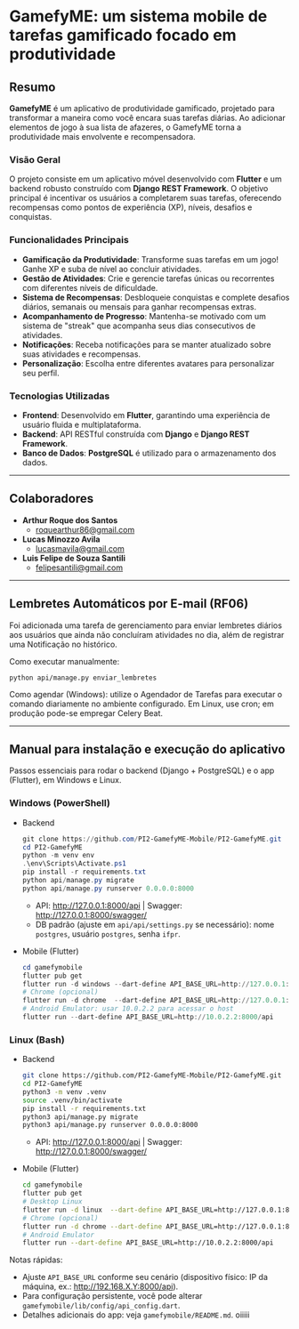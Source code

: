# GamefyME: um sistema mobile de tarefas gamificado focado em produtividade

## Resumo

**GamefyME** é um aplicativo de produtividade gamificado, projetado para transformar a maneira como você encara suas tarefas diárias. Ao adicionar elementos de jogo à sua lista de afazeres, o GamefyME torna a produtividade mais envolvente e recompensadora.

### Visão Geral

O projeto consiste em um aplicativo móvel desenvolvido com **Flutter** e um backend robusto construído com **Django REST Framework**. O objetivo principal é incentivar os usuários a completarem suas tarefas, oferecendo recompensas como pontos de experiência (XP), níveis, desafios e conquistas.

### Funcionalidades Principais

* **Gamificação da Produtividade**: Transforme suas tarefas em um jogo! Ganhe XP e suba de nível ao concluir atividades.
* **Gestão de Atividades**: Crie e gerencie tarefas únicas ou recorrentes com diferentes níveis de dificuldade.
* **Sistema de Recompensas**: Desbloqueie conquistas e complete desafios diários, semanais ou mensais para ganhar recompensas extras.
* **Acompanhamento de Progresso**: Mantenha-se motivado com um sistema de "streak" que acompanha seus dias consecutivos de atividades.
* **Notificações**: Receba notificações para se manter atualizado sobre suas atividades e recompensas.
* **Personalização**: Escolha entre diferentes avatares para personalizar seu perfil.

### Tecnologias Utilizadas

* **Frontend**: Desenvolvido em **Flutter**, garantindo uma experiência de usuário fluida e multiplataforma.
* **Backend**: API RESTful construída com **Django** e **Django REST Framework**.
* **Banco de Dados**: **PostgreSQL** é utilizado para o armazenamento dos dados.

---

## Colaboradores

-   **Arthur Roque dos Santos**
    -   [roquearthur86@gmail.com](mailto:roquearthur86@gmail.com)
-   **Lucas Minozzo Avila**
    -   [lucasmavila@gmail.com](mailto:lucasmavila@gmail.com)
-   **Luis Felipe de Souza Santili**
    -   [felipesantili@gmail.com](mailto:felipesantili@gmail.com)

---

## Lembretes Automáticos por E-mail (RF06)

Foi adicionada uma tarefa de gerenciamento para enviar lembretes diários aos usuários que ainda não concluíram atividades no dia, além de registrar uma Notificação no histórico.

Como executar manualmente:

```
python api/manage.py enviar_lembretes
```

Como agendar (Windows): utilize o Agendador de Tarefas para executar o comando diariamente no ambiente configurado. Em Linux, use cron; em produção pode-se empregar Celery Beat.

---

## Manual para instalação e execução do aplicativo

Passos essenciais para rodar o backend (Django + PostgreSQL) e o app (Flutter), em Windows e Linux.

### Windows (PowerShell)

- Backend
    ```powershell
    git clone https://github.com/PI2-GamefyME-Mobile/PI2-GamefyME.git
    cd PI2-GamefyME
    python -m venv env
    .\env\Scripts\Activate.ps1
    pip install -r requirements.txt
    python api/manage.py migrate
    python api/manage.py runserver 0.0.0.0:8000
    ```
    - API: http://127.0.0.1:8000/api | Swagger: http://127.0.0.1:8000/swagger/
    - DB padrão (ajuste em `api/api/settings.py` se necessário): nome `postgres`, usuário `postgres`, senha `ifpr`.

- Mobile (Flutter)
    ```powershell
    cd gamefymobile
    flutter pub get
    flutter run -d windows --dart-define API_BASE_URL=http://127.0.0.1:8000/api
    # Chrome (opcional)
    flutter run -d chrome  --dart-define API_BASE_URL=http://127.0.0.1:8000/api
    # Android Emulator: usar 10.0.2.2 para acessar o host
    flutter run --dart-define API_BASE_URL=http://10.0.2.2:8000/api
    ```

### Linux (Bash)

- Backend
    ```bash
    git clone https://github.com/PI2-GamefyME-Mobile/PI2-GamefyME.git
    cd PI2-GamefyME
    python3 -m venv .venv
    source .venv/bin/activate
    pip install -r requirements.txt
    python3 api/manage.py migrate
    python3 api/manage.py runserver 0.0.0.0:8000
    ```
    - API: http://127.0.0.1:8000/api | Swagger: http://127.0.0.1:8000/swagger/

- Mobile (Flutter)
    ```bash
    cd gamefymobile
    flutter pub get
    # Desktop Linux
    flutter run -d linux  --dart-define API_BASE_URL=http://127.0.0.1:8000/api
    # Chrome (opcional)
    flutter run -d chrome --dart-define API_BASE_URL=http://127.0.0.1:8000/api
    # Android Emulator
    flutter run --dart-define API_BASE_URL=http://10.0.2.2:8000/api
    ```

Notas rápidas:
- Ajuste `API_BASE_URL` conforme seu cenário (dispositivo físico: IP da máquina, ex.: http://192.168.X.Y:8000/api).
- Para configuração persistente, você pode alterar `gamefymobile/lib/config/api_config.dart`.
- Detalhes adicionais do app: veja `gamefymobile/README.md`. oiiiii
  
